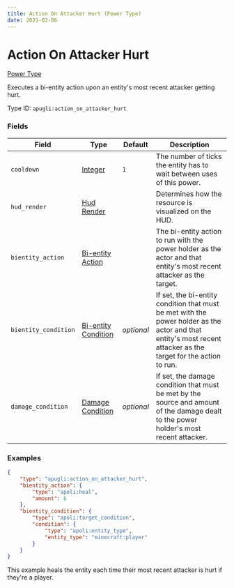 ```yaml
---
title: Action On Attacker Hurt (Power Type)
date: 2021-02-06
---
```


# Action On Attacker Hurt

[Power Type](../power_types.md)

Executes a bi-entity action upon an entity's most recent attacker getting hurt.

Type ID: `apugli:action_on_attacker_hurt`


### Fields

Field | Type | Default | Description
------|------|---------|------------
`cooldown` | [Integer](https://origins.readthedocs.io/en/latest/types/data_types/integer/) | `1` | The number of ticks the entity has to wait between uses of this power.
`hud_render` | [Hud Render](https://origins.readthedocs.io/en/latest/types/data_types/hud_render) | | Determines how the resource is visualized on the HUD.
`bientity_action` | [Bi-entity Action](https://origins.readthedocs.io/en/latest/types/bientity_action_types/) | | The bi-entity action to run with the power holder as the actor and that entity's most recent attacker as the target.
`bientity_condition` | [Bi-entity Condition](https://origins.readthedocs.io/en/latest/types/bientity_condition_types/) | *optional* | If set, the bi-entity condition that must be met with the power holder as the actor and that entity's most recent attacker as the target for the action to run.
`damage_condition` | [Damage Condition](https://origins.readthedocs.io/en/latest/types/damage_condition_types/) | *optional* | If set, the damage condition that must be met by the source and amount of the damage dealt to the power holder's most recent attacker.


### Examples

```json
{
    "type": "apugli:action_on_attacker_hurt",
    "bientity_action": {
        "type": "apoli:heal",
        "amount": 6
    },
    "bientity_condition": {
        "type": "apoli:target_condition",
        "condition": {
            "type": "apoli:entity_type",
            "entity_type": "minecraft:player"
        }
    }
}
```
This example heals the entity each time their most recent attacker is hurt if they're a player.